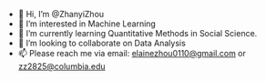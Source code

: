 - 👋 Hi, I’m @ZhanyiZhou
- 👀 I’m interested in Machine Learning
- 🌱 I’m currently learning Quantitative Methods in Social Science.
- 💞️ I’m looking to collaborate on Data Analysis
- 📫 Please reach me via email: elainezhou0110@gmail.com or zz2825@columbia.edu

<!---
ZhanyiZhou/ZhanyiZhou is a ✨ special ✨ repository because its `README.md` (this file) appears on your GitHub profile.
You can click the Preview link to take a look at your changes.
--->
